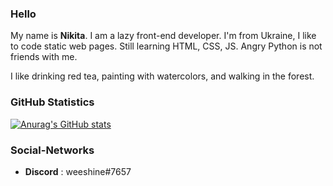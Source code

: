 ### Hello

My name is <b>Nikita</b>. I am a lazy front-end developer.
I'm from Ukraine, I like to code static web pages. 
Still learning HTML, CSS, JS. Angry Python is not friends with me.

I like drinking red tea, painting with watercolors, and walking in the forest.

### GitHub Statistics
[![Anurag's GitHub stats](https://github-readme-stats.vercel.app/api?username=weeshineweb&show_icons=true&count_private=true&hide_border=true&theme=dark&icon_color=fff&layout=compact&border_radius=10)](https://github.com/anuraghazra/github-readme-stats)
### Social-Networks 

* <b>Discord</b> : weeshine#7657
